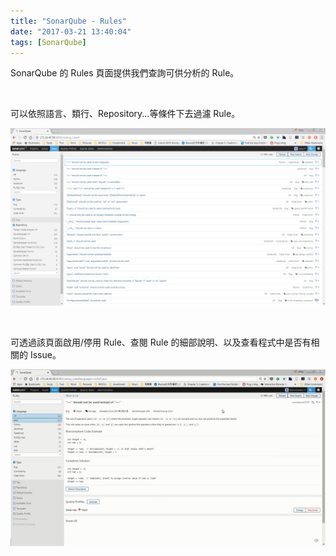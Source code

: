 ```yaml
---
title: "SonarQube - Rules"
date: "2017-03-21 13:40:04"
tags: [SonarQube]
---
```



SonarQube 的 Rules 頁面提供我們查詢可供分析的 Rule。

<!--More -->

<br/>


可以依照語言、類行、Repository...等條件下去過濾 Rule。  

![1.png](1.png)

<br/>


可透過該頁面啟用/停用 Rule、查閱 Rule 的細部說明、以及查看程式中是否有相關的 Issue。  

![2.png](2.png)

<br/>

